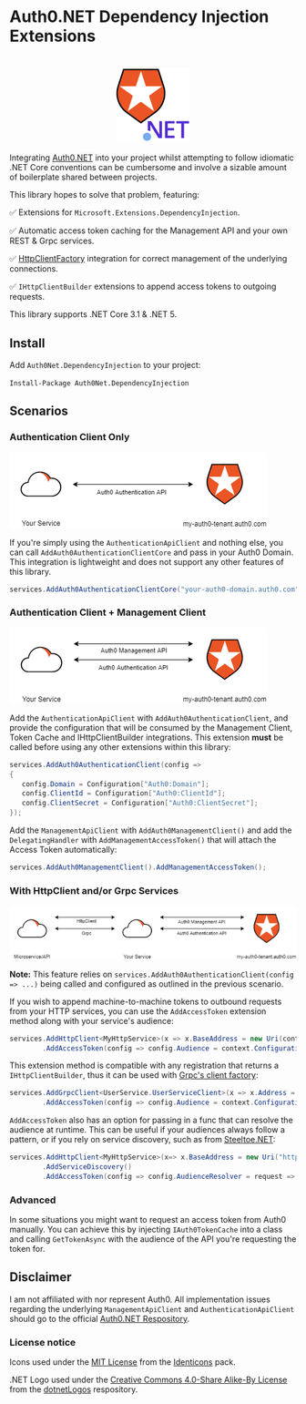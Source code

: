 # Auth0.NET Dependency Injection Extensions

<h1 align="center">
<img align="center" src="https://github.com/Hawxy/Auth0Net.DependencyInjection/blob/v1.0.0/src/Auth0Net.DependencyInjection/Images/icon.png" height="130px" />
</h1>

Integrating [Auth0.NET](https://github.com/auth0/auth0.net) into your project whilst attempting to follow idiomatic .NET Core conventions can be cumbersome and involve a sizable amount of boilerplate shared between projects. 

This library hopes to solve that problem, featuring:

 :white_check_mark: Extensions for `Microsoft.Extensions.DependencyInjection`.
 
 :white_check_mark: Automatic access token caching for the Management API and your own REST & Grpc services.
 
 :white_check_mark: [HttpClientFactory](https://docs.microsoft.com/en-us/aspnet/core/fundamentals/http-requests) integration for correct management of the underlying connections.
 
 :white_check_mark: `IHttpClientBuilder` extensions to append access tokens to outgoing requests.
 
 This library supports .NET Core 3.1 & .NET 5.
 
 
 ## Install
 
 Add `Auth0Net.DependencyInjection` to your project:
 
 `Install-Package Auth0Net.DependencyInjection`
 
 ## Scenarios
 
 ### Authentication Client Only
 
![Auth0 Authentication](docs/images/Auth0Authentication.png?raw=true)
 
If you're simply using the `AuthenticationApiClient` and nothing else, you can call `AddAuth0AuthenticationClientCore` and pass in your Auth0 Domain. This integration is lightweight and does not support any other features of this library. 
 
 ```csharp
services.AddAuth0AuthenticationClientCore("your-auth0-domain.auth0.com");
```

### Authentication Client + Management Client 
 
![Auth0 Authentication & Management](docs/images/Auth0Authentication+Management.png?raw=true)
 
Add the `AuthenticationApiClient` with `AddAuth0AuthenticationClient`, and provide the configuration that will be consumed by the Management Client, Token Cache and IHttpClientBuilder integrations. This extension **must** be called before using any other extensions within this library:
 
 ```csharp
services.AddAuth0AuthenticationClient(config =>
{
    config.Domain = Configuration["Auth0:Domain"];
    config.ClientId = Configuration["Auth0:ClientId"];
    config.ClientSecret = Configuration["Auth0:ClientSecret"];
});
```

Add the `ManagementApiClient` with `AddAuth0ManagementClient()` and add the `DelegatingHandler` with `AddManagementAccessToken()` that will attach the Access Token automatically:

```csharp
services.AddAuth0ManagementClient().AddManagementAccessToken();
```

### With HttpClient and/or Grpc Services

![Auth0 All](docs/images/Auth0All.png?raw=true)

**Note:** This feature relies on `services.AddAuth0AuthenticationClient(config => ...)` being called and configured as outlined in the previous scenario. 

If you wish to append machine-to-machine tokens to outbound requests from your HTTP services, you can use the `AddAccessToken` extension method along with your service's audience:

```csharp
services.AddHttpClient<MyHttpService>(x => x.BaseAddress = new Uri(context.Configuration["MyHttpService:Url"]))
        .AddAccessToken(config => config.Audience = context.Configuration["MyHttpService:Audience"]);
```

This extension method is compatible with any registration that returns a `IHttpClientBuilder`, thus it can be used with [Grpc's client factory](https://docs.microsoft.com/en-us/aspnet/core/grpc/clientfactory):

```csharp
services.AddGrpcClient<UserService.UserServiceClient>(x => x.Address = new Uri(context.Configuration["MyGrpcService:Url"]))
        .AddAccessToken(config => config.Audience = context.Configuration["MyGrpcService:Audience"]);
```

`AddAccessToken` also has an option for passing in a func that can resolve the audience at runtime. This can be useful if your audiences always follow a pattern, or if you rely on service discovery, such as from [Steeltoe.NET](https://docs.steeltoe.io/api/v3/discovery/discovering-services.html):

```csharp
services.AddHttpClient<MyHttpService>(x=> x.BaseAddress = new Uri("https://MyServiceName/"))
        .AddServiceDiscovery()
        .AddAccessToken(config => config.AudienceResolver = request => request.RequestUri.GetLeftPart(UriPartial.Authority));
```

### Advanced

In some situations you might want to request an access token from Auth0 manually. You can achieve this by injecting `IAuth0TokenCache` into a class and calling `GetTokenAsync` with the audience of the API you're requesting the token for.

## Disclaimer

I am not affiliated with nor represent Auth0. All implementation issues regarding the underlying `ManagementApiClient` and `AuthenticationApiClient` should go to the official [Auth0.NET Respository](https://github.com/auth0/auth0.net).

### License notice

Icons used under the [MIT License](https://github.com/auth0/identicons/blob/master/LICENSE) from the [Identicons](https://github.com/auth0/identicons) pack.

.NET Logo used under the [Creative Commons 4.0-Share Alike-By License](https://github.com/campusMVP/dotnetLogoPack/blob/main/License-CC-by-sa.md) from the [dotnetLogos](https://github.com/campusMVP/dotnetLogoPack) respository.
